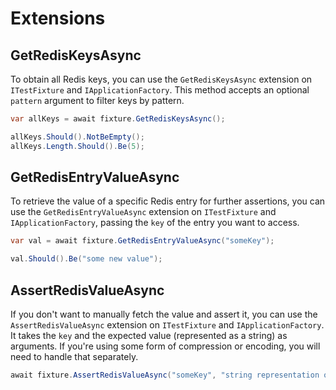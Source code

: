 
# Extensions

## GetRedisKeysAsync
To obtain all Redis keys, you can use the `GetRedisKeysAsync` extension on `ITestFixture` and `IApplicationFactory`. 
This method accepts an optional `pattern` argument to filter keys by pattern.

```csharp
var allKeys = await fixture.GetRedisKeysAsync();

allKeys.Should().NotBeEmpty();
allKeys.Length.Should().Be(5);
```

## GetRedisEntryValueAsync
To retrieve the value of a specific Redis entry for further assertions, you can use the `GetRedisEntryValueAsync` 
extension on `ITestFixture` and `IApplicationFactory`, passing the `key` of the entry you want to access.

```csharp
var val = await fixture.GetRedisEntryValueAsync("someKey");

val.Should().Be("some new value");
```

## AssertRedisValueAsync
If you don't want to manually fetch the value and assert it, you can use the `AssertRedisValueAsync` extension 
on `ITestFixture` and `IApplicationFactory`. It takes the `key` and the expected value (represented as a string) as arguments. 
If you're using some form of compression or encoding, you will need to handle that separately.

```csharp
await fixture.AssertRedisValueAsync("someKey", "string representation of desired value");
```

